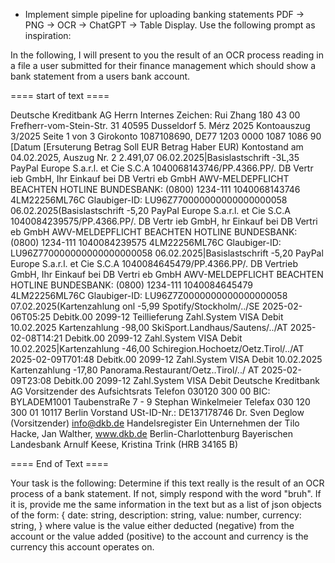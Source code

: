 - Implement simple pipeline for uploading banking statements PDF -> PNG -> OCR -> ChatGPT -> Table Display. Use the following prompt as inspiration:

In the following, I will present to you the result of an OCR process reading in a file a user submitted for their finance management which should show a bank statement from a users bank account.


==== start of text ====

Deutsche Kreditbank AG
Herrn Internes Zeichen:
Rui Zhang 180 43 00
Frefherr-vom-Stein-Str. 31
40595 Dusseldorf
5. Mérz 2025
Kontoauszug 3/2025 Seite 1 von 3
Girokonto 1087108690, DE77 1203 0000 1087 1086 90
[Datum [Ersuterung Betrag Soll EUR Betrag Haber EUR)
Kontostand am 04.02.2025, Auszug Nr. 2 2.491,07
06.02.2025|Basislastschrift -3L,35
PayPal Europe S.a.r.l. et Cie S.C.A
1040068143746/PP.4366.PP/. DB Vertr ieb GmbH, Ihr
Einkauf bei DB Vertri eb GmbH AWV-MELDEPFLICHT
BEACHTEN HOTLINE BUNDESBANK: (0800) 1234-111
1040068143746 4LM22256ML76C Glaubiger-ID:
LU96Z770000000000000000058
06.02.2025(Basislastschrift -5,20
PayPal Europe S.a.r.l. et Cie S.C.A
1040084239575/PP.4366.PP/. DB Vertr ieb GmbH, hr
Einkauf bei DB Vertri eb GmbH AWV-MELDEPFLICHT
BEACHTEN HOTLINE BUNDESBANK: (0800) 1234-111
1040084239575 4LM22256ML76C Glaubiger-ID:
LU96Z770000000000000000058
06.02.2025|Basislastschrift -5,20
PayPal Europe S.a.r.l. et Cie S.C.A
1040084645479/PP.4366.PP/. DB Vertrieb GmbH, Ihr
Einkauf bei DB Vertri eb GmbH AWV-MELDEPFLICHT
BEACHTEN HOTLINE BUNDESBANK: (0800) 1234-111
1040084645479 4LM22256ML76C Glaubiger-ID:
LU96Z7Z0000000000000000058
07.02.2025(Kartenzahlung onl -5,99
Spotify/Stockholm/../SE 2025-02-06T05:25 Debitk.00
2099-12 Teillieferung Zahl.System VISA Debit
10.02.2025 Kartenzahlung -98,00
SkiSport.Landhaus/Sautens/../AT 2025-02-08T14:21
Debitk.00 2099-12 Zahl.System VISA Debit
10.02.2025|Kartenzahlung -46,00
Schiregion.Hochoetz/Oetz.Tirol/../AT 2025-02-09T701:48
Debitk.00 2099-12 Zahl.System VISA Debit
10.02.2025 Kartenzahlung -17,80
Panorama.Restaurant/Oetz..Tirol/../ AT 2025-02-09T23:08
Debitk.00 2099-12 Zahl.System VISA Debit
Deutsche Kreditbank AG Vorsitzender des Aufsichtsrats Telefon 030120 300 00 BIC: BYLADEM1001
TaubenstraRe 7 - 9 Stephan Winkelmeier Telefax 030 120 300 01
10117 Berlin Vorstand USt-ID-Nr.: DE137178746
Dr. Sven Deglow (Vorsitzender) info@dkb.de Handelsregister
Ein Unternehmen der Tilo Hacke, Jan Walther, www.dkb.de Berlin-Charlottenburg
Bayerischen Landesbank Arnulf Keese, Kristina Trink (HRB 34165 B)

==== End of Text ====

Your task is the following:
Determine if this text really is the result of an OCR process of a bank statement. 
If not, simply respond with the word "bruh".
If it is, provide me the same information in the text but as a list of json objects of the form:
{
  date: string,
  description: string,
  value: number,
  currency: string,
}
where value is the value either deducted (negative) from the account or the value added (positive) to the account and currency is the currency this account operates on.


